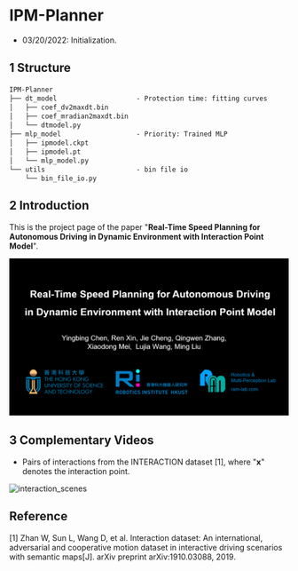 # IPM-Planner

- 03/20/2022: Initialization.

## 1 Structure

```
IPM-Planner
├── dt_model                    - Protection time: fitting curves
│   ├── coef_dv2maxdt.bin
│   ├── coef_mradian2maxdt.bin
│   └── dtmodel.py
├── mlp_model                   - Priority: Trained MLP
│   ├── ipmodel.ckpt
│   ├── ipmodel.pt
│   └── mlp_model.py
└── utils                       - bin file io
    └── bin_file_io.py
```


## 2 Introduction

This is the project page of the paper "**Real-Time Speed Planning for Autonomous Driving in Dynamic Environment with Interaction Point Model**".

[![Watch the video](./picts/cover-IPM-k.png)](https://youtu.be/n644Pj4Q9yo)



## 3 Complementary Videos

- Pairs of interactions from the INTERACTION dataset [1], where "**x**" denotes the interaction point.

![interaction_scenes](./picts/interaction_scenes.gif)


## Reference

[1] Zhan W, Sun L, Wang D, et al. Interaction dataset: An international, adversarial and cooperative motion dataset in interactive driving scenarios with semantic maps[J]. arXiv preprint arXiv:1910.03088, 2019.
